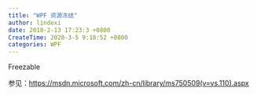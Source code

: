 ```yaml
---
title: "WPF 资源冻结"
author: lindexi
date: 2018-2-13 17:23:3 +0800
CreateTime: 2020-3-5 9:18:52 +0800
categories: WPF
---
```


<!-- csdn -->

<!--more-->



<div id="toc"></div>

Freezable 

参见：https://msdn.microsoft.com/zh-cn/library/ms750509(v=vs.110).aspx
